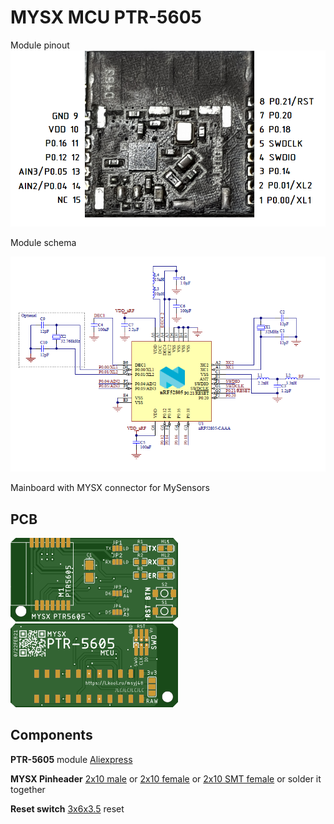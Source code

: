 # MYSX MCU PTR-5605

Module pinout 
![Pinout](images/module_pinout.png)

Module schema

![schema](images/module_schema.png)

Mainboard with MYSX connector for MySensors 

## PCB
![TOP](images/pcb_rev0_top.png) ![Bottom](images/pcb_rev0_bottom.png)

## Components

**PTR-5605** module [Aliexpress](https://l.kool.ru/lenyo) 

**MYSX Pinheader** 
[2x10 male](http://ali.pub/3063a0)  or [2x10 female](http://ali.pub/3063a0) or [2x10 SMT female](http://ali.pub/3063a0) or solder it together

**Reset switch**
[3x6x3.5](https://l.kool.ru/obw9w) reset 
